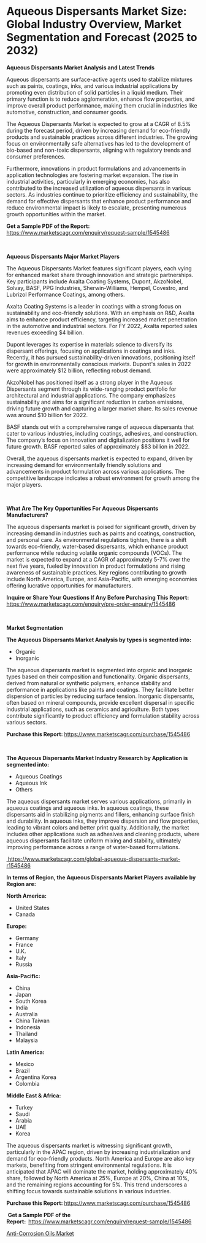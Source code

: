 <p><h1>Aqueous Dispersants Market Size: Global Industry Overview, Market Segmentation and Forecast (2025 to 2032)</h1></p><p><strong>Aqueous Dispersants Market Analysis and Latest Trends</strong></p>
<p><p>Aqueous dispersants are surface-active agents used to stabilize mixtures such as paints, coatings, inks, and various industrial applications by promoting even distribution of solid particles in a liquid medium. Their primary function is to reduce agglomeration, enhance flow properties, and improve overall product performance, making them crucial in industries like automotive, construction, and consumer goods.</p><p>The Aqueous Dispersants Market is expected to grow at a CAGR of 8.5% during the forecast period, driven by increasing demand for eco-friendly products and sustainable practices across different industries. The growing focus on environmentally safe alternatives has led to the development of bio-based and non-toxic dispersants, aligning with regulatory trends and consumer preferences.</p><p>Furthermore, innovations in product formulations and advancements in application technologies are fostering market expansion. The rise in industrial activities, particularly in emerging economies, has also contributed to the increased utilization of aqueous dispersants in various sectors. As industries continue to prioritize efficiency and sustainability, the demand for effective dispersants that enhance product performance and reduce environmental impact is likely to escalate, presenting numerous growth opportunities within the market.</p></p>
<p><strong>Get a Sample PDF of the Report:&nbsp;</strong> <a href="https://www.marketscagr.com/enquiry/request-sample/1545486?utm_campaign=3432&utm_medium=2&utm_source=Github&utm_content=ia&utm_term=02042025&utm_id=aqueous-dispersants">https://www.marketscagr.com/enquiry/request-sample/1545486</a></p>
<p>&nbsp;</p>
<p><strong>Aqueous Dispersants Major Market Players</strong></p>
<p><p>The Aqueous Dispersants Market features significant players, each vying for enhanced market share through innovation and strategic partnerships. Key participants include Axalta Coating Systems, Dupont, AkzoNobel, Solvay, BASF, PPG Industries, Sherwin-Williams, Hempel, Covestro, and Lubrizol Performance Coatings, among others.</p><p>Axalta Coating Systems is a leader in coatings with a strong focus on sustainability and eco-friendly solutions. With an emphasis on R&D, Axalta aims to enhance product efficiency, targeting increased market penetration in the automotive and industrial sectors. For FY 2022, Axalta reported sales revenues exceeding $4 billion.</p><p>Dupont leverages its expertise in materials science to diversify its dispersant offerings, focusing on applications in coatings and inks. Recently, it has pursued sustainability-driven innovations, positioning itself for growth in environmentally conscious markets. Dupont's sales in 2022 were approximately $12 billion, reflecting robust demand.</p><p>AkzoNobel has positioned itself as a strong player in the Aqueous Dispersants segment through its wide-ranging product portfolio for architectural and industrial applications. The company emphasizes sustainability and aims for a significant reduction in carbon emissions, driving future growth and capturing a larger market share. Its sales revenue was around $10 billion for 2022.</p><p>BASF stands out with a comprehensive range of aqueous dispersants that cater to various industries, including coatings, adhesives, and construction. The company’s focus on innovation and digitalization positions it well for future growth. BASF reported sales of approximately $83 billion in 2022.</p><p>Overall, the aqueous dispersants market is expected to expand, driven by increasing demand for environmentally friendly solutions and advancements in product formulation across various applications. The competitive landscape indicates a robust environment for growth among the major players.</p></p>
<p>&nbsp;</p>
<p><strong>What Are The Key Opportunities For Aqueous Dispersants Manufacturers?</strong></p>
<p><p>The aqueous dispersants market is poised for significant growth, driven by increasing demand in industries such as paints and coatings, construction, and personal care. As environmental regulations tighten, there is a shift towards eco-friendly, water-based dispersants, which enhance product performance while reducing volatile organic compounds (VOCs). The market is expected to expand at a CAGR of approximately 5-7% over the next five years, fueled by innovation in product formulations and rising awareness of sustainable practices. Key regions contributing to growth include North America, Europe, and Asia-Pacific, with emerging economies offering lucrative opportunities for manufacturers.</p></p>
<p><strong>Inquire or Share Your Questions If Any Before Purchasing This Report:</strong> <a href="https://www.marketscagr.com/enquiry/pre-order-enquiry/1545486?utm_campaign=3432&utm_medium=2&utm_source=Github&utm_content=ia&utm_term=02042025&utm_id=aqueous-dispersants">https://www.marketscagr.com/enquiry/pre-order-enquiry/1545486</a></p>
<p>&nbsp;</p>
<p><strong>Market Segmentation</strong></p>
<p><strong>The Aqueous Dispersants Market Analysis by types is segmented into:</strong></p>
<p><ul><li>Organic</li><li>Inorganic</li></ul></p>
<p><p>The aqueous dispersants market is segmented into organic and inorganic types based on their composition and functionality. Organic dispersants, derived from natural or synthetic polymers, enhance stability and performance in applications like paints and coatings. They facilitate better dispersion of particles by reducing surface tension. Inorganic dispersants, often based on mineral compounds, provide excellent dispersal in specific industrial applications, such as ceramics and agriculture. Both types contribute significantly to product efficiency and formulation stability across various sectors.</p></p>
<p><strong>Purchase this Report:&nbsp;</strong><a href="https://www.marketscagr.com/purchase/1545486?utm_campaign=3432&utm_medium=2&utm_source=Github&utm_content=ia&utm_term=02042025&utm_id=aqueous-dispersants">https://www.marketscagr.com/purchase/1545486</a></p>
<p>&nbsp;</p>
<p><strong>The Aqueous Dispersants Market Industry Research by Application is segmented into:</strong></p>
<p><ul><li>Aqueous Coatings</li><li>Aqueous Ink</li><li>Others</li></ul></p>
<p><p>The aqueous dispersants market serves various applications, primarily in aqueous coatings and aqueous inks. In aqueous coatings, these dispersants aid in stabilizing pigments and fillers, enhancing surface finish and durability. In aqueous inks, they improve dispersion and flow properties, leading to vibrant colors and better print quality. Additionally, the market includes other applications such as adhesives and cleaning products, where aqueous dispersants facilitate uniform mixing and stability, ultimately improving performance across a range of water-based formulations.</p></p>
<p><a href="https://www.marketscagr.com/global-aqueous-dispersants-market-r1545486?utm_campaign=3432&utm_medium=2&utm_source=Github&utm_content=ia&utm_term=02042025&utm_id=aqueous-dispersants">&nbsp;https://www.marketscagr.com/global-aqueous-dispersants-market-r1545486</a></p>
<p><strong>In terms of Region, the Aqueous Dispersants Market Players available by Region are:</strong></p>
<p>
    <p> <strong> North America: </strong>
        <ul>
            <li>United States</li>
            <li>Canada</li>
        </ul>
        </p> 
    <p> <strong> Europe: </strong>
        <ul>
            <li>Germany</li>
            <li>France</li>
            <li>U.K.</li>
            <li>Italy</li>
            <li>Russia</li>
        </ul>
        </p> 
    <p> <strong> Asia-Pacific: </strong>
        <ul>
            <li>China</li>
            <li>Japan</li>
            <li>South Korea</li>
            <li>India</li>
            <li>Australia</li>
            <li>China Taiwan</li>
            <li>Indonesia</li>
            <li>Thailand</li>
            <li>Malaysia</li>
        </ul>
        </p> 
    <p> <strong> Latin America: </strong>
        <ul>
            <li>Mexico</li>
            <li>Brazil</li>
            <li>Argentina Korea</li>
            <li>Colombia</li>
        </ul>
        </p> 
    <p> <strong> Middle East & Africa: </strong>
        <ul>
            <li>Turkey</li>
            <li>Saudi</li>
            <li>Arabia</li>
            <li>UAE</li>
            <li>Korea</li>
        </ul>
    </p>
    </p>
<p><p>The aqueous dispersants market is witnessing significant growth, particularly in the APAC region, driven by increasing industrialization and demand for eco-friendly products. North America and Europe are also key markets, benefiting from stringent environmental regulations. It is anticipated that APAC will dominate the market, holding approximately 40% share, followed by North America at 25%, Europe at 20%, China at 10%, and the remaining regions accounting for 5%. This trend underscores a shifting focus towards sustainable solutions in various industries.</p></p>
<p><strong>Purchase this Report: </strong><a href="https://www.marketscagr.com/purchase/1545486?utm_campaign=3432&utm_medium=2&utm_source=Github&utm_content=ia&utm_term=02042025&utm_id=aqueous-dispersants">https://www.marketscagr.com/purchase/1545486</a></p>
<p>&nbsp;<strong>Get a Sample PDF of the Report:&nbsp;&nbsp;</strong><a href="https://www.marketscagr.com/enquiry/request-sample/1545486?utm_campaign=3432&utm_medium=2&utm_source=Github&utm_content=ia&utm_term=02042025&utm_id=aqueous-dispersants">https://www.marketscagr.com/enquiry/request-sample/1545486</a></p>
<p><strong></strong></p>
<p><p><a href="https://github.com/shamyzinniwl/Market-Research-Report-List-1/blob/main/anti-corrosion-oils-market.md?utm_campaign=3432&utm_medium=2&utm_source=Github&utm_content=ia&utm_term=02042025&utm_id=aqueous-dispersants">Anti-Corrosion Oils Market</a></p></p>
